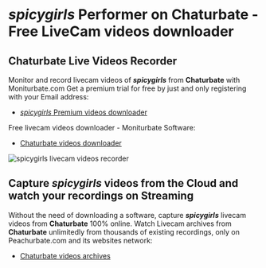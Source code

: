 # _spicygirls_ Performer on Chaturbate - Free LiveCam videos downloader

## Chaturbate Live Videos Recorder

Monitor and record livecam videos of **_spicygirls_** from **Chaturbate** with Moniturbate.com
Get a premium trial for free by just and only registering with your Email address:
* [_spicygirls_ Premium videos downloader](https://moniturbate.com/request-demo-licence-key.html)

Free livecam videos downloader - Moniturbate Software:
* [Chaturbate videos downloader](https://moniturbate.com/moniturbate-download-software.html)

![_spicygirls_ livecam videos recorder](https://peachurnet.com/templates/moniturbate-software.png)


## Capture _spicygirls_ videos from the Cloud and watch your recordings on Streaming

Without the need of downloading a software, capture **_spicygirls_** livecam videos from **Chaturbate** 100% online.
Watch Livecam archives from **Chaturbate** unlimitedly from thousands of existing recordings, only on Peachurbate.com and its websites network:
* [Chaturbate videos archives](https://peachurnet.com/)